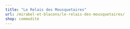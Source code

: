 ```yaml
---
title: "Le Relais des Mousquetaires"
url: /mirabel-et-blacons/le-relais-des-mousquetaires/
shop: commodité
---
```


